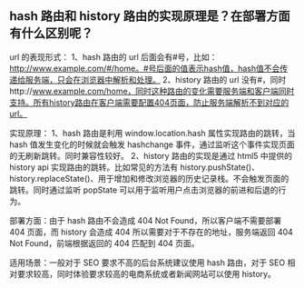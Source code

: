 ## hash 路由和 history 路由的实现原理是？在部署方面有什么区别呢？

url 的表现形式：
1、hash 路由的 url 后面会有#号，比如：http://www.example.com/#/home。#号后面的值表示hash值，hash值不会传递给服务端，只会在浏览器中解析和处理。
2、history 路由的 url 没有#，同时http://www.example.com/home，同时这种路由的变化需要服务端和客户端同时支持。所有history路由在客户端需要配置404页面，防止服务端解析不到对应的url。

实现原理：
1、hash 路由是利用 window.location.hash 属性实现路由的跳转，当 hash 值发生变化的时候就会触发 hashchange 事件，通过监听这个事件实现页面的无刷新跳转。同时兼容性较好。
2、history 路由的实现是通过 html5 中提供的 history api 实现路由的跳转。比如常见的方法有 history.pushState()、history.replaceState()、用于增加和修改浏览器的历史记录栈。不会触发页面的跳转。同时通过监听 popState 可以用于监听用户点击浏览器的前进和后退的行为。

部署方面：由于 hash 路由不会造成 404 Not Found，所以客户端不需要部署 404 页面，而 history 会造成 404 所以需要对于不存在的地址，服务端返回 404 Not Found，前端根据返回的 404 匹配到 404 页面。

适用场景：一般对于 SEO 要求不高的后台系统建议使用 hash 路由，对于 SEO 相对要求较高，同时体验要求较高的电商系统或者新闻网站可以使用 history。
